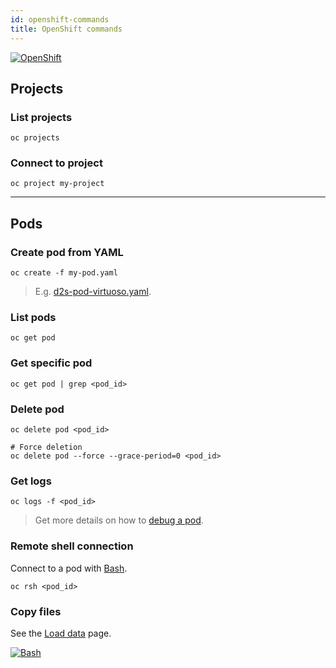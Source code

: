```yaml
---
id: openshift-commands
title: OpenShift commands
---
```


[![OpenShift](/dsri-documentation/img/openshift-logo.png)](https://www.openshift.com/)

## Projects

### List projects

```shell
oc projects
```

### Connect to project

```shell
oc project my-project
```

---

## Pods

### Create pod from YAML

```shell
oc create -f my-pod.yaml
```

> E.g. [d2s-pod-virtuoso.yaml](https://github.com/MaastrichtU-IDS/d2s-argo-workflows/blob/master/d2s-pod-virtuoso.yaml).

### List pods

```shell
oc get pod
```

### Get specific pod

```shell
oc get pod | grep <pod_id>
```

### Delete pod

```shell
oc delete pod <pod_id>

# Force deletion
oc delete pod --force --grace-period=0 <pod_id>
```

### Get logs

```shell
oc logs -f <pod_id>
```

> Get more details on how to [debug a pod](/dsri-documentation/docs/openshift-debug).

### Remote shell connection

Connect to a pod with [Bash](https://devhints.io/bash).

```shell
oc rsh <pod_id>
```

### Copy files

See the [Load data](https://maastrichtu-ids.github.io/dsri-documentation/docs/openshift-load-data) page.

[![Bash](/dsri-documentation/img/bash_logo.png)](https://devhints.io/bash)

